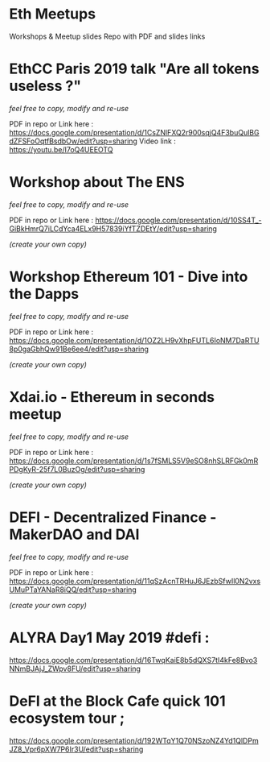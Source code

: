 # Eth Meetups
Workshops & Meetup slides Repo with PDF and slides links

# EthCC Paris 2019 talk "Are all tokens useless ?" 
*feel free to copy, modify and re-use*

PDF in repo or Link here : https://docs.google.com/presentation/d/1CsZNlFXQ2r900sqjQ4F3buQulBGdZFSFoOqtfBsdbOw/edit?usp=sharing
Video link : https://youtu.be/I7oQ4UEEOTQ

# Workshop about The ENS 
*feel free to copy, modify and re-use*

PDF in repo or Link here : https://docs.google.com/presentation/d/10SS4T_-GiBkHmrQ7iLCdYca4ELx9H57839iYfTZDEtY/edit?usp=sharing 

*(create your own copy)*

# Workshop Ethereum 101 - Dive into the Dapps 
*feel free to copy, modify and re-use*

PDF in repo or Link here : https://docs.google.com/presentation/d/1OZ2LH9vXhpFUTL6IoNM7DaRTU8p0gaGbhQw91Be6ee4/edit?usp=sharing

*(create your own copy)*

# Xdai.io - Ethereum in seconds meetup 
*feel free to copy, modify and re-use*

PDF in repo or Link here : https://docs.google.com/presentation/d/1s7fSMLS5V9eSO8nhSLRFGk0mRPDgKyR-25f7L0BuzOg/edit?usp=sharing

*(create your own copy)*

# DEFI - Decentralized Finance - MakerDAO and DAI
*feel free to copy, modify and re-use*

PDF in repo or Link here : https://docs.google.com/presentation/d/11qSzAcnTRHuJ6JEzbSfwIl0N2vxsUMuPTaYANaR8iQQ/edit?usp=sharing

*(create your own copy)*

# ALYRA Day1 May 2019 #defi :
https://docs.google.com/presentation/d/16TwqKaiE8b5dQXS7tI4kFe8Bvo3NNmBJAjJ_ZWpv8FU/edit?usp=sharing

# DeFI at the Block Cafe quick 101 ecosystem tour ;

https://docs.google.com/presentation/d/192WTqY1Q70NSzoNZ4Yd1QlDPmJZ8_Vpr6pXW7P6Ir3U/edit?usp=sharing
